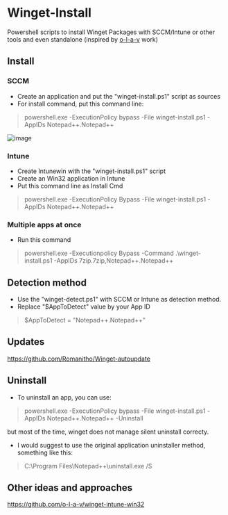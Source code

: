 # Winget-Install
Powershell scripts to install Winget Packages with SCCM/Intune or other tools and even standalone (inspired by [o-l-a-v](https://github.com/o-l-a-v) work)

## Install
### SCCM
- Create an application and put the "winget-install.ps1" script as sources
- For install command, put this command line:
>powershell.exe -ExecutionPolicy bypass -File winget-install.ps1 -AppIDs Notepad++.Notepad++

![image](https://user-images.githubusercontent.com/96626929/152222570-da527307-ecc9-4fc2-b83e-7891ffae36ee.png)

### Intune
- Create Intunewin with the "winget-install.ps1" script
- Create an Win32 application in Intune
- Put this command line as Install Cmd
>powershell.exe -ExecutionPolicy Bypass -File winget-install.ps1 -AppIDs Notepad++.Notepad++

### Multiple apps at once
- Run this command
> powershell.exe -Executionpolicy Bypass -Command .\winget-install.ps1 -AppIDs 7zip.7zip,Notepad++.Notepad++

## Detection method
- Use the "winget-detect.ps1" with SCCM or Intune as detection method.
- Replace "$AppToDetect" value by your App ID
>$AppToDetect = "Notepad++.Notepad++"

## Updates
https://github.com/Romanitho/Winget-autoupdate

## Uninstall
- To uninstall an app, you can use:
>powershell.exe -ExecutionPolicy bypass -File winget-install.ps1 -AppIDs Notepad++.Notepad++ -Uninstall

but most of the time, winget does not manage silent uninstall correcty.
- I would suggest to use the original application uninstaller method, something like this:
>‪C:\Program Files\Notepad++\uninstall.exe /S

## Other ideas and approaches
https://github.com/o-l-a-v/winget-intune-win32
